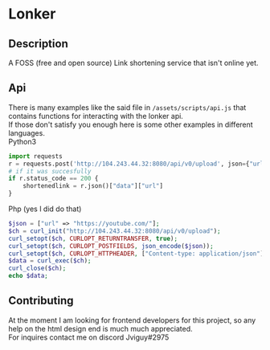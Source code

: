 # Lonker
## Description
A FOSS (free and open source) Link shortening service that isn't online yet.

## Api
There is many examples like the said file in `/assets/scripts/api.js` that contains functions for interacting with the lonker api. <br>
If those don't satisfy you enough here is some other examples in different languages.<br>
Python3
```py
import requests
r = requests.post('http://104.243.44.32:8080/api/v0/upload', json={"url": "https://youtube.com/"})
# if it was succesfully
if r.status_code == 200 {
    shortenedlink = r.json()["data"]["url"]
}
```
Php (yes I did do that)
```php
$json = ["url" => "https://youtube.com/"];
$ch = curl_init("http://104.243.44.32:8080/api/v0/upload");
curl_setopt($ch, CURLOPT_RETURNTRANSFER, true);
curl_setopt($ch, CURLOPT_POSTFIELDS, json_encode($json));
curl_setopt($ch, CURLOPT_HTTPHEADER, ["Content-type: application/json"];
$data = curl_exec($ch);
curl_close($ch);
echo $data;
```
## Contributing
At the moment I am looking for frontend developers for this project, so any help on the html design end is much much appreciated. <br>
For inquires contact me on discord Jviguy#2975

